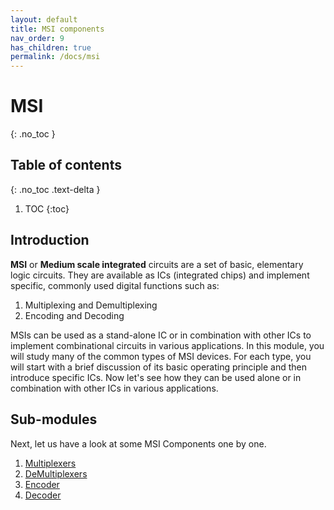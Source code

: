 ```yaml
---
layout: default
title: MSI components
nav_order: 9
has_children: true
permalink: /docs/msi
---
```

# MSI
{: .no_toc }

## Table of contents
{: .no_toc .text-delta }

1. TOC
{:toc}

## Introduction
__MSI__ or __Medium scale integrated__ circuits are a set of basic, elementary logic circuits. They are available as ICs (integrated chips) and implement specific, commonly used digital functions such as:
1. Multiplexing and Demultiplexing
2. Encoding and Decoding


MSIs can be used as a stand-alone IC or in combination with other ICs to implement combinational circuits in various applications.
In this module, you will study many of the common types of MSI devices. 
For each type, you will start with a brief discussion of its basic operating principle and then introduce specific ICs. 
Now let's see how they can be used alone or in combination with other ICs in various applications.


## Sub-modules

Next, let us have a look at some MSI Components one by one.

1. [Multiplexers](https://learn.circuitverse.org/docs/MSI/mux.html)
2. [DeMultiplexers](https://learn.circuitverse.org/docs/MSI/demux.html)
3. [Encoder](https://learn.circuitverse.org/docs/MSI/encoder.html)
4. [Decoder](https://learn.circuitverse.org/docs/MSI/decoder.html)


